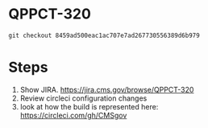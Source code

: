 # QPPCT-320

`git checkout 8459ad500eac1ac707e7ad267730556389d6b979`

# Steps
1. Show JIRA. https://jira.cms.gov/browse/QPPCT-320
1. Review circleci configuration changes
1. look at how the build is represented here: https://circleci.com/gh/CMSgov